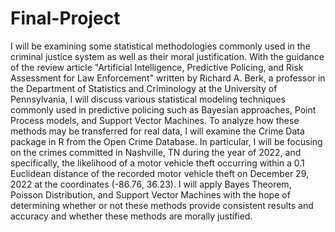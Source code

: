 # Final-Project
I will be examining some statistical methodologies commonly used in the criminal justice system as well as their moral justification. With the guidance of the review article "Artificial Intelligence, Predictive Policing, and Risk Assessment for Law Enforcement" written by Richard A. Berk, a professor in the Department of Statistics and Criminology at the University of Pennsylvania, I will discuss various statistical modeling techniques commonly used in predictive policing such as Bayesian approaches, Point Process models, and Support Vector Machines. To analyze how these methods may be transferred for real data, I will examine the Crime Data package in R from the Open Crime Database. In particular, I will be focusing on the crimes committed in Nashville, TN during the year of 2022, and specifically, the likelihood of a motor vehicle theft occurring within a 0.1 Euclidean distance of the recorded motor vehicle theft on December 29, 2022 at the coordinates (-86.76, 36.23). I will apply Bayes Theorem, Poisson Distribution, and Support Vector Machines with the hope of determining whether or not these methods provide consistent results and accuracy and whether these methods are morally justified.
